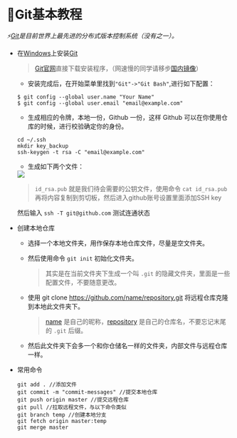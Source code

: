 # 📕Git基本教程

*⚡[Git]()是目前世界上最先进的分布式版本控制系统（没有之一）。*

- 在[Windows]()上安装[Git]()

  > [Git官网](https://git-scm.com/downloads)直接下载安装程序，（网速慢的同学请移步[国内镜像](https://pan.baidu.com/s/1kU5OCOB#list/path=%2Fpub%2Fgit)）
  
  + 安装完成后，在开始菜单里找到`"Git"->"Git Bash"`,进行如下配置：
  
  ```git
  $ git config --global user.name "Your Name"  
  $ git config --global user.email "email@example.com"
  ```
  + 生成相应的令牌，本地一份，Github 一份，这样 Github 可以在你使用仓库的时候，进行校验确定你的身份。
  
  ```git
  cd ~/.ssh
  mkdir key_backup
  ssh-keygen -t rsa -C "email@example.com"
  ```
  + 生成如下两个文件：
  
  <img src="https://img-blog.csdn.net/20180331221012285?watermark/2/text/aHR0cHM6Ly9ibG9nLmNzZG4ubmV0L0tOSUdIX1lVTg==/font/5a6L5L2T/fontsize/400/fill/I0JBQkFCMA==/dissolve/70">
  
   > `id_rsa.pub` 就是我们待会需要的公钥文件，使用命令 `cat id_rsa.pub` 再将内容复制到剪切板，然后进入github账号设置里面添加SSH key
   
   然后输入 `ssh -T git@github.com` 测试连通状态
   
- 创建本地仓库

  + 选择一个本地文件夹，用作保存本地仓库文件，尽量是空文件夹。
  + 然后使用命令 `git init` 初始化文件夹。
    > 其实是在当前文件夹下生成一个叫 `.git` 的隐藏文件夹，里面是一些配置文件，不要随意更改。
   
  + 使用 git clone https://github.com/name/repository.git 将远程仓库克隆到本地此文件夹下。
    > [name]() 是自己的昵称，[repository]() 是自己的仓库名，不要忘记末尾的 `.git` 后缀。
   
  + 然后此文件夹下会多一个和你仓储名一样的文件夹，内部文件与远程仓库一样。
  
- 常用命令

  ```git
  git add . //添加文件
  git commit -m "commit-messages" //提交本地仓库
  git push origin master //提交远程仓库
  git pull //拉取远程文件，与以下命令类似
  git branch temp //创建本地分支
  git fetch origin master:temp
  git merge master
  ```
